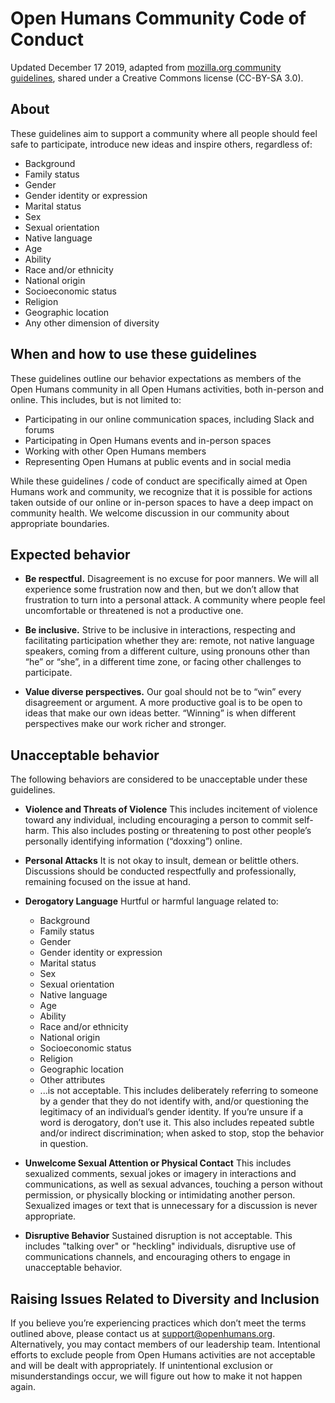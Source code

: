 # Open Humans Community Code of Conduct
Updated December 17 2019, adapted from [mozilla.org community guidelines](https://www.mozilla.org/en-US/about/governance/policies/participation/), shared under a Creative Commons license (CC-BY-SA 3.0).

## About

These guidelines aim to support a community where all people should feel safe to participate, introduce new ideas and inspire others, regardless of:

* Background
* Family status
* Gender
* Gender identity or expression
* Marital status
* Sex
* Sexual orientation
* Native language
* Age
* Ability
* Race and/or ethnicity
* National origin
* Socioeconomic status
* Religion
* Geographic location
* Any other dimension of diversity

## When and how to use these guidelines

These guidelines outline our behavior expectations as members of the Open Humans community in all Open Humans activities, both in-person and online. This includes, but is not limited to:

* Participating in our online communication spaces, including Slack and forums
* Participating in Open Humans events and in-person spaces
* Working with other Open Humans members
* Representing Open Humans at public events and in social media

While these guidelines / code of conduct are specifically aimed at Open Humans work and community, we recognize that it is possible for actions taken outside of our online or in-person spaces to have a deep impact on community health. We welcome discussion in our community about appropriate boundaries.

## Expected behavior

* **Be respectful.** Disagreement is no excuse for poor manners. We will all experience some frustration now and then, but we don’t allow that frustration to turn into a personal attack. A community where people feel uncomfortable or threatened is not a productive one.

* **Be inclusive.** Strive to be inclusive in interactions, respecting and facilitating participation whether they are: remote, not native language speakers, coming from a different culture, using pronouns other than “he” or “she”, in a different time zone, or facing other challenges to participate.

* **Value diverse perspectives.** Our goal should not be to “win” every disagreement or argument. A more productive goal is to be open to ideas that make our own ideas better. “Winning” is when different perspectives make our work richer and stronger.

## Unacceptable behavior

The following behaviors are considered to be unacceptable under these guidelines.

* **Violence and Threats of Violence** This includes incitement of violence toward any individual, including encouraging a person to commit self-harm. This also includes posting or threatening to post other people’s personally identifying information (“doxxing”) online.

* **Personal Attacks** It is not okay to insult, demean or belittle others. Discussions should be conducted respectfully and professionally, remaining focused on the issue at hand.

* **Derogatory Language** Hurtful or harmful language related to:

  * Background
  * Family status
  * Gender
  * Gender identity or expression
  * Marital status
  * Sex
  * Sexual orientation
  * Native language
  * Age
  * Ability
  * Race and/or ethnicity
  * National origin
  * Socioeconomic status
  * Religion
  * Geographic location
  * Other attributes
  * ...is not acceptable. This includes deliberately referring to someone by a gender that they do not identify with, and/or questioning the legitimacy of an individual’s gender identity. If you’re unsure if a word is derogatory, don’t use it. This also includes repeated subtle and/or indirect discrimination; when asked to stop, stop the behavior in question.

* **Unwelcome Sexual Attention or Physical Contact** This includes sexualized comments, sexual jokes or imagery in interactions and communications, as well as sexual advances, touching a person without permission, or physically blocking or intimidating another person. Sexualized images or text that is unnecessary for a discussion is never appropriate.

* **Disruptive Behavior** Sustained disruption is not acceptable. This includes "talking over" or "heckling" individuals, disruptive use of communications channels, and encouraging others to engage in unacceptable behavior.

## Raising Issues Related to Diversity and Inclusion

If you believe you’re experiencing practices which don’t meet the terms outlined above, please contact us at support@openhumans.org. Alternatively, you may contact members of our leadership team. Intentional efforts to exclude people from Open Humans activities are not acceptable and will be dealt with appropriately. If unintentional exclusion or misunderstandings occur, we will figure out how to make it not happen again.
